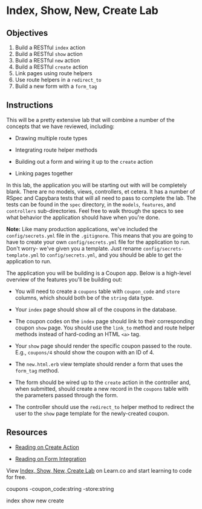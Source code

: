 # Index, Show, New, Create Lab

## Objectives

1. Build a RESTful `index` action
2. Build a RESTful `show` action
3. Build a RESTful `new` action
4. Build a RESTful `create` action
5. Link pages using route helpers
6. Use route helpers in a `redirect_to`
7. Build a new form with a `form_tag`


## Instructions

This will be a pretty extensive lab that will combine a number of the concepts that we have reviewed, including:

* Drawing multiple route types

* Integrating route helper methods

* Building out a form and wiring it up to the `create` action

* Linking pages together


In this lab, the application you will be starting out with will be completely blank. There are no models, views, controllers, et cetera. It has a number of RSpec and Capybara tests that will all need to pass to complete the lab. The tests can be found in the `spec` directory, in the `models`, `features`, and `controllers` sub-directories. Feel free to walk through the specs to see what behavior the application should have when you're done.

**Note:** Like many production applications, we've included the `config/secrets.yml` file in the `.gitignore`. This means that you are going to have to create your own `config/secrets.yml` file for the application to run. Don't worry- we've given you a template. Just rename `config/secrets-template.yml` to `config/secrets.yml`, and you should be able to get the application to run.

The application you will be building is a Coupon app. Below is a high-level overview of the features you'll be building out:

* You will need to create a `coupons` table with `coupon_code` and `store` columns, which should both be of the `string` data type.

* Your `index` page should show all of the coupons in the database.

* The coupon codes on the `index` page should link to their corresponding coupon `show` page. You should use the `link_to` method and route helper methods instead of hard-coding an HTML `<a>` tag.

* Your `show` page should render the specific coupon passed to the route. E.g., `coupons/4` should show the coupon with an ID of 4.

* The `new.html.erb` view template should render a form that uses the `form_tag` method.

* The form should be wired up to the `create` action in the controller and, when submitted, should create a new record in the `coupons` table with the parameters passed through the form.

* The controller should use the `redirect_to` helper method to redirect the user to the `show` page template for the newly-created coupon.


## Resources

* [Reading on Create Action](https://github.com/learn-co-curriculum/rails-create-action-readme)

* [Reading on Form Integration](https://github.com/learn-co-curriculum/rails-form_tag-readme)

<p class='util--hide'>View <a href='https://learn.co/lessons/rails-index-show-new-create-lab' title='Index, Show, New, Create Lab'>Index, Show, New, Create Lab</a> on Learn.co and start learning to code for free.</p>


coupons
  -coupon_code:string
  -store:string

index
show
new
create